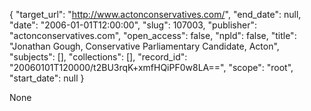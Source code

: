 {
  "target_url": "http://www.actonconservatives.com/", 
  "end_date": null, 
  "date": "2006-01-01T12:00:00", 
  "slug": 107003, 
  "publisher": "actonconservatives.com", 
  "open_access": false, 
  "npld": false, 
  "title": "Jonathan Gough, Conservative Parliamentary Candidate, Acton", 
  "subjects": [], 
  "collections": [], 
  "record_id": "20060101T120000/t2BU3rqK+xmfHQiPF0w8LA==", 
  "scope": "root", 
  "start_date": null
}

None